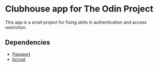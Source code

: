 # Clubhouse app for The Odin Project

This app is a small project for fixing skills in authentication and access restriction.

## Dependencies

- [Passport](https://www.passportjs.org/)
- [bcrypt](https://www.npmjs.com/package/bcryptjs)
